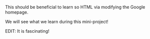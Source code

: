 This should be beneficial to learn so HTML via modifying the Google homepage.

We will see what we learn during this mini-project!

EDIT:
It is fascinating!
